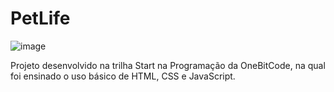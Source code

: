 # PetLife
 
![image](https://github.com/LeonardoMahfus/petlife/assets/155577300/5c1dec73-ab48-4473-9ca3-4296cb834d6f)

Projeto desenvolvido na trilha Start na Programação da OneBitCode, na qual foi ensinado o uso básico de HTML, CSS e JavaScript.
